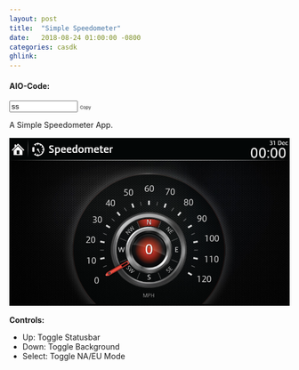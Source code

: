 ```yaml
---
layout: post
title:  "Simple Speedometer"
date:   2018-08-24 01:00:00 -0800
categories: casdk
ghlink: 
---
```


#### AIO-Code: 

<span class="copy-msg"></span><span class="one-liner"><code><input  style="width: 115px;" type="text" id="simplespeedcode" value="ss" onclick="copyCode('#simplespeedcode')" title="Click to Copy" readonly></code></span> <span class="w3-btn" onclick="$('#simplespeedcode').click()" style="font-size:8px">Copy</span>


A Simple Speedometer App.

![Simple Speedometer](/images/casdk/simplespeedo.png)

**Controls:**

- Up: Toggle Statusbar
- Down: Toggle Background
- Select: Toggle NA/EU Mode